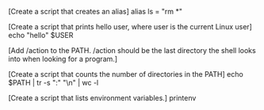 [Create a script that creates an alias]
alias ls = "rm \*"

[Create a script that prints hello user, where user is the current Linux user]
echo "hello" $USER

[Add /action to the PATH. /action should be the last directory the shell looks into when looking for a program.]

[Create a script that counts the number of directories in the PATH]
echo $PATH | tr -s ":" "\n" | wc -l

[Create a script that lists environment variables.]
printenv
